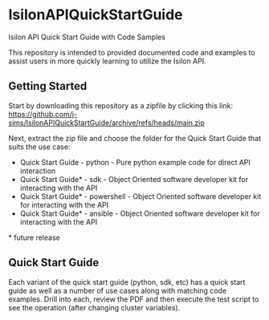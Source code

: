 # IsilonAPIQuickStartGuide
Isilon API Quick Start Guide with Code Samples

This repository is intended to provided documented code and examples to assist users in more quickly learning to utilize the Isilon API.

## Getting Started
Start by downloading this repository as a zipfile by clicking this link: https://github.com/j-sims/IsilonAPIQuickStartGuide/archive/refs/heads/main.zip

Next, extract the zip file and choose the folder for the Quick Start Guide that suits the use case:
- Quick Start Guide - python - Pure python example code for direct API interaction
- Quick Start Guide* - sdk - Object Oriented software developer kit for interacting with the API
- Quick Start Guide* - powershell - Object Oriented software developer kit for interacting with the API
- Quick Start Guide* - ansible - Object Oriented software developer kit for interacting with the API

\* future release

## Quick Start Guide
Each variant of the quick start guide (python, sdk, etc) has a quick start guide as well as a number of use cases along with matching code examples. Drill into each, review the PDF and then execute the test script to see the operation (after changing cluster variables).

